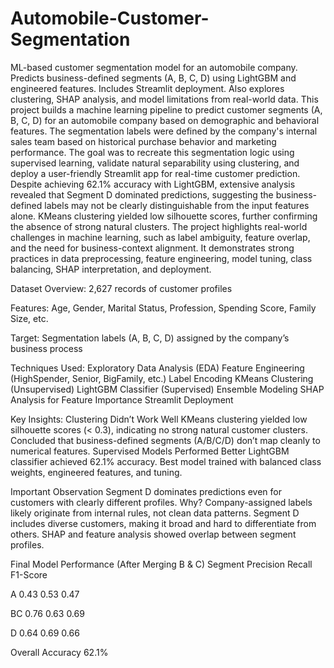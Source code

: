 # Automobile-Customer-Segmentation
ML-based customer segmentation model for an automobile company. Predicts business-defined segments (A, B, C, D) using LightGBM and engineered features. Includes Streamlit deployment. Also explores clustering, SHAP analysis, and model limitations from real-world data.
This project builds a machine learning pipeline to predict customer segments (A, B, C, D) for an automobile company based on demographic and behavioral features. The segmentation labels were defined by the company's internal sales team based on historical purchase behavior and marketing performance.
The goal was to recreate this segmentation logic using supervised learning, validate natural separability using clustering, and deploy a user-friendly Streamlit app for real-time customer prediction.
Despite achieving 62.1% accuracy with LightGBM, extensive analysis revealed that Segment D dominated predictions, suggesting the business-defined labels may not be clearly distinguishable from the input features alone. KMeans clustering yielded low silhouette scores, further confirming the absence of strong natural clusters.
The project highlights real-world challenges in machine learning, such as label ambiguity, feature overlap, and the need for business-context alignment. It demonstrates strong practices in data preprocessing, feature engineering, model tuning, class balancing, SHAP interpretation, and deployment.

Dataset Overview:
2,627 records of customer profiles

Features: Age, Gender, Marital Status, Profession, Spending Score, Family Size, etc.

Target: Segmentation labels (A, B, C, D) assigned by the company’s business process

Techniques Used:
 Exploratory Data Analysis (EDA)
 Feature Engineering (HighSpender, Senior, BigFamily, etc.)
 Label Encoding
 KMeans Clustering (Unsupervised)
 LightGBM Classifier (Supervised)
 Ensemble Modeling
 SHAP Analysis for Feature Importance
 Streamlit Deployment


Key Insights:
Clustering Didn’t Work Well
KMeans clustering yielded low silhouette scores (< 0.3), indicating no strong natural customer clusters.
Concluded that business-defined segments (A/B/C/D) don’t map cleanly to numerical features.
Supervised Models Performed Better
LightGBM classifier achieved 62.1% accuracy.
Best model trained with balanced class weights, engineered features, and tuning.

Important Observation
Segment D dominates predictions even for customers with clearly different profiles.
Why?
Company-assigned labels likely originate from internal rules, not clean data patterns.
Segment D includes diverse customers, making it broad and hard to differentiate from others.
SHAP and feature analysis showed overlap between segment profiles.


Final Model Performance (After Merging B & C)
Segment	Precision	Recall	F1-Score

A	0.43	0.53	0.47

BC	0.76	0.63	0.69

D	0.64	0.69	0.66

Overall Accuracy			62.1%

